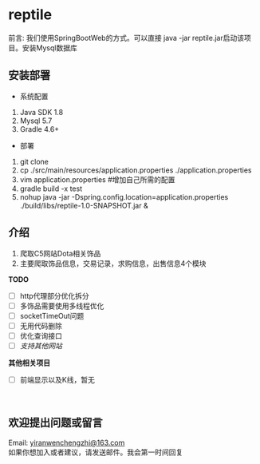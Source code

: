 # reptile
前言:
我们使用SpringBootWeb的方式。可以直接 java -jar reptile.jar启动该项目。安装Mysql数据库  

## 安装部署
- 系统配置 
1. Java SDK 1.8
2. Mysql 5.7
3. Gradle 4.6+

- 部署
1. git clone  
2. cp ./src/main/resources/application.properties ./application.properties  
3. vim application.properties #增加自己所需的配置  
4. gradle build -x test  
5. nohup java -jar -Dspring.config.location=application.properties ./build/libs/reptile-1.0-SNAPSHOT.jar &

## 介绍
1. 爬取C5网站Dota相关饰品
2. 主要爬取饰品信息，交易记录，求购信息，出售信息4个模块

**TODO**
- [ ] http代理部分优化拆分
- [ ] 多饰品需要使用多线程优化
- [ ] socketTimeOut问题
- [ ] 无用代码删除
- [ ] 优化查询接口
- [ ] *支持其他网站*  

**其他相关项目**
- [ ] 前端显示以及K线，暂无


</br>

## 欢迎提出问题或留言
Email: yiranwenchengzhi@163.com  
如果你想加入或者建议，请发送邮件。我会第一时间回复
